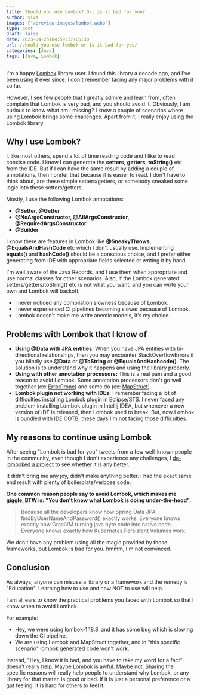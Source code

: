 ```yaml
---
title: Should you use Lombok? Or, is it bad for you?
author: Siva
images: ["/preview-images/lombok.webp"]
type: post
draft: false
date: 2023-04-25T04:59:17+05:30
url: /should-you-use-lombok-or-is-it-bad-for-you/
categories: [Java]
tags: [Java, Lombok]
---
```


I'm a happy [Lombok](https://projectlombok.org/) library user. I found this library a decade ago, and I've been using it ever since.
I don't remember facing any major problems with it so far.

However, I see few people that I greatly admire and learn from, often complain that Lombok is very bad, and you should avoid it.
Obviously, I am curious to know what am I missing? I know a couple of scenarios where using Lombok brings some challenges.
Apart from it, I really enjoy using the Lombok library.

<!--more-->


## Why I use Lombok?
I, like most others, spend a lot of time reading code and I like to read concise code.
I know I can generate the **setters**, **getters**, **toString()** etc from the IDE. 
But if I can have the same result by adding a couple of annotations, then I prefer that because it is easier to read.
I don't have to think about, are these simple setters/getters, or somebody sneaked some logic into these setters/getters.

Mostly, I use the following Lombok annotations:
* **@Setter, @Getter**
* **@NoArgsConstructor, @AllArgsConstructor, @RequiredArgsConstructor**
* **@Builder**

I know there are features in Lombok like **@SneakyThrows**, **@EqualsAndHashCode** etc which I don't usually use.
Implementing **equals()** and **hashCode()** should be a conscious choice, and I prefer either generating from IDE 
with appropriate fields selected or writing it by hand.

I'm well aware of the Java Records, and I use them when appropriate and use normal classes for other scenarios.
Also, if the Lombok generated setters/getters/toString() etc is not what you want, and you can write your own and Lombok will backoff.

* I never noticed any compilation slowness because of Lombok.
* I never experienced CI pipelines becoming slower because of Lombok.
* Lombok doesn't make me write anemic models, it's my choice.

## Problems with Lombok that I know of
* **Using @Data with JPA entities:** 
  When you have JPA entities with bi-directional relationships, then you may encounter StackOverflowErrors 
  if you blindly use **@Data** or **@ToString** or **@EqualsAndHashcode()**. 
  The solution is to understand why it happens and using the library properly.
* **Using with other annotation processors:** 
  This is a real pain and a good reason to avoid Lombok. Some annotation processors don't go well together (ex: [ErrorProne](https://errorprone.info/)) 
  and some do (ex: [MapStruct](https://mapstruct.org/)).
* **Lombok plugin not working with IDEs:** I remember facing a lot of difficulties installing Lombok plugin in Eclipse/STS. 
  I never faced any problem installing Lombok plugin in Intellij IDEA, but whenever a new version of IDE is released, 
  then Lombok used to break. But, now Lombok is bundled with IDE OOTB; these days I'm not facing those difficulties.  

## My reasons to continue using Lombok 
After seeing "Lombok is bad for you" tweets from a few well-known people in the community, 
even though I don't experience any challenges, I [de-lomboked a project](https://github.com/sivaprasadreddy/devzone/commit/f80ed9b634dbdae57aebd4df80bec970c01c5810) to see whether it is any better. 

It didn't bring me any joy, didn't make anything better. I had the exact same end result with plenty of boilerplate/verbose code.

**One common reason people say to avoid Lombok, which makes me giggle, BTW is: "You don't know what Lombok is doing under-the-hood".**

> Because all the developers know how Spring Data JPA findByUserNameAndPassword() exactly works.
> Everyone knows exactly how GraalVM turning java byte code into native code. Everyone knows exactly how Kubernetes Persistent Volumes work.

We don't have any problem using all the magic provided by those frameworks, but Lombok is bad for you. hmmm, I'm not convinced.

## Conclusion
As always, anyone can misuse a library or a framework and the remedy is "Education".
Learning how to use and how NOT to use will help.

I am all ears to know the practical problems you faced with Lombok so that I know when to avoid Lombok.

For example: 
* Hey, we were using lombok-1.18.8, and it has some bug which is slowing down the CI pipeline.
* We are using Lombok and MapStruct together, and in "this specific scenario" lombok generated code won't work.

Instead, "Hey, I know it is bad, and you have to take my word for a fact" doesn't really help.
Maybe Lombok is awful. Maybe not. 
Sharing the specific reasons will really help people to understand why Lombok, or any library for that matter, is good or bad.
If it is just a personal preference or a gut feeling, it is hard for others to feel it.

